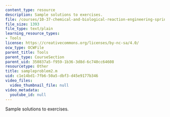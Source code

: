 ```yaml
---
content_type: resource
description: Sample solutions to exercises.
file: /courses/10-37-chemical-and-biological-reaction-engineering-spring-2007/c1e14bd17fb650a5dbf3d45e9177b346_sampleproblem2.m
file_size: 1393
file_type: text/plain
learning_resource_types:
- Tools
license: https://creativecommons.org/licenses/by-nc-sa/4.0/
ocw_type: OCWFile
parent_title: Tools
parent_type: CourseSection
parent_uid: 350837a5-f959-1b36-3d8d-6c740cc64608
resourcetype: Other
title: sampleproblem2.m
uid: c1e14bd1-7fb6-50a5-dbf3-d45e9177b346
video_files:
  video_thumbnail_file: null
video_metadata:
  youtube_id: null
---
```

Sample solutions to exercises.